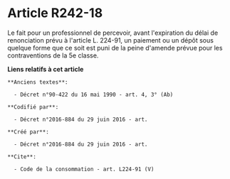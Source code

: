 # Article R242-18

Le fait pour un professionnel de percevoir, avant l'expiration du délai de renonciation prévu à l'article L. 224-91, un
paiement ou un dépôt sous quelque forme que ce soit est puni de la peine d'amende prévue pour les contraventions de la 5e
classe.

**Liens relatifs à cet article**

	**Anciens textes**:

	  - Décret n°90-422 du 16 mai 1990 - art. 4, 3° (Ab)

	**Codifié par**:

	  - Décret n°2016-884 du 29 juin 2016 - art.

	**Créé par**:

	  - Décret n°2016-884 du 29 juin 2016 - art.

	**Cite**:

	  - Code de la consommation - art. L224-91 (V)
